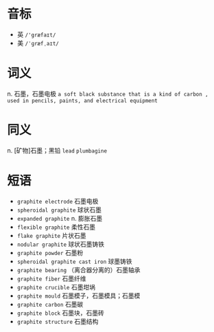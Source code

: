 # 音标

- 英 `/'græfaɪt/`
- 美 `/ˈɡræfˌaɪt/`

# 词义

n. 石墨，石墨电极
`a soft black substance that is a kind of carbon , used in pencils, paints, and electrical equipment`

# 同义

n. [矿物]石墨；黑铅
`lead` `plumbagine`

# 短语

- `graphite electrode` 石墨电极
- `spheroidal graphite` 球状石墨
- `expanded graphite` n. 膨胀石墨
- `flexible graphite` 柔性石墨
- `flake graphite` 片状石墨
- `nodular graphite` 球状石墨铸铁
- `graphite powder` 石墨粉
- `spheroidal graphite cast iron` 球墨铸铁
- `graphite bearing` （离合器分离的）石墨轴承
- `graphite fiber` 石墨纤维
- `graphite crucible` 石墨坩埚
- `graphite mould` 石墨模子，石墨模具；石墨模
- `graphite carbon` 石墨碳
- `graphite block` 石墨块，石墨砖
- `graphite structure` 石墨结构

